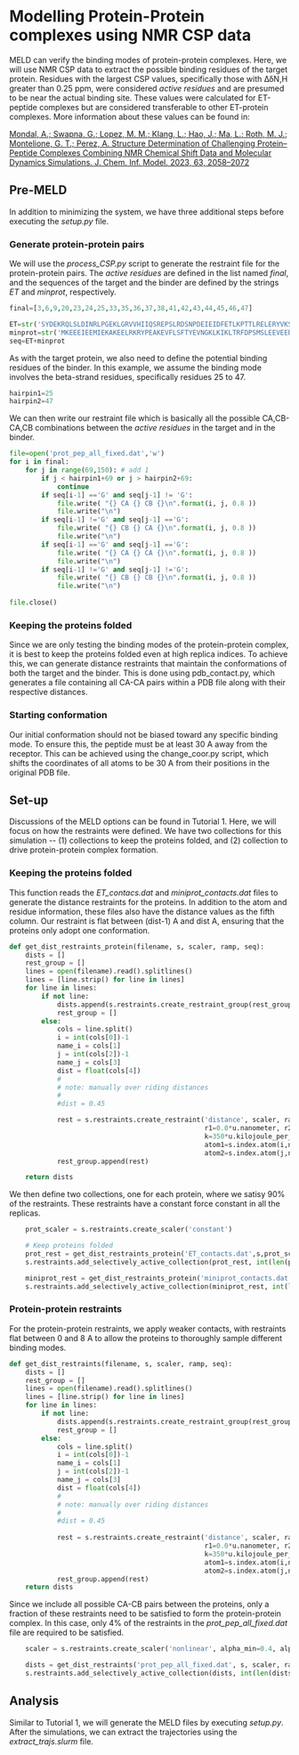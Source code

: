 # Modelling Protein-Protein complexes using NMR CSP data

MELD can verify the binding modes of protein-protein complexes. Here, we will use NMR CSP data to extract the possible binding residues of the target protein. Residues with the largest CSP values, specifically those with ΔδN,H greater than 0.25 ppm, were considered _active residues_ and are presumed to be near the actual binding site. These values were calculated for ET-peptide complexes but are considered transferable to other ET-protein complexes. More information about these values can be found in:

[Mondal, A.; Swapna, G.; Lopez, M. M.; Klang, L.; Hao, J.; Ma, L.; Roth, M. J.; Montelione, G. T.; Perez, A. Structure Determination of Challenging Protein–Peptide Complexes Combining NMR Chemical Shift Data and Molecular Dynamics Simulations. J. Chem. Inf. Model. 2023, 63, 2058–2072](https://pubs.acs.org/doi/10.1021/acs.jcim.2c01595)

## Pre-MELD

In addition to minimizing the system, we have three additional steps before executing the _setup.py_ file.

### Generate protein-protein pairs

We will use the _process_CSP.py_ script to generate the restraint file for the protein-protein pairs. The _active residues_ are defined in the list named _final_, and the sequences of the target and the binder are defined by the strings _ET_ and _minprot_, respectively.

```python
final=[3,6,9,20,23,24,25,33,35,36,37,38,41,42,43,44,45,46,47]

ET=str('SYDEKRQLSLDINRLPGEKLGRVVHIIQSREPSLRDSNPDEIEIDFETLKPTTLRELERYVKSCLQKK') #TP
minprot=str('MKEEEIEEMIEKAKEELRKRYPEAKEVFLSFTYEVNGKLKIKLTRFDPSMSLEEVEERIEEEVKRLLKEADSIEIRVHTTV')
seq=ET+minprot
```

As with the target protein, we also need to define the potential binding residues of the binder. In this example, we assume the binding mode involves the beta-strand residues, specifically residues 25 to 47.

```python
hairpin1=25
hairpin2=47
```

We can then write our restraint file which is basically all the possible CA,CB-CA,CB combinations between the _active residues_ in the target and in the binder.

```python
file=open('prot_pep_all_fixed.dat','w')
for i in final:
    for j in range(69,150): # add 1
        if j < hairpin1+69 or j > hairpin2+69:
            continue
        if seq[i-1] =='G' and seq[j-1] != 'G':
            file.write( "{} CA {} CB {}\n".format(i, j, 0.8 ))
            file.write("\n")
        if seq[i-1] !='G' and seq[j-1] =='G':
            file.write( "{} CB {} CA {}\n".format(i, j, 0.8 ))
            file.write("\n")
        if seq[i-1] =='G' and seq[j-1] =='G':
            file.write( "{} CA {} CA {}\n".format(i, j, 0.8 ))
            file.write("\n")
        if seq[i-1] !='G' and seq[j-1] !='G':
            file.write( "{} CB {} CB {}\n".format(i, j, 0.8 ))
            file.write("\n")
    
file.close()
```

### Keeping the proteins folded

Since we are only testing the binding modes of the protein-protein complex, it is best to keep the proteins folded even at high replica indices. To achieve this, we can generate distance restraints that maintain the conformations of both the target and the binder. This is done using pdb_contact.py, which generates a file containing all CA-CA pairs within a PDB file along with their respective distances.

### Starting conformation

Our initial conformation should not be biased toward any specific binding mode. To ensure this, the peptide must be at least 30 A away from the receptor. This can be achieved using the change_coor.py script, which shifts the coordinates of all atoms to be 30 A from their positions in the original PDB file.

## Set-up

Discussions of the MELD options can be found in Tutorial 1. Here, we will focus on how the restraints were defined. We have two collections for this simulation -- (1) collections to keep the proteins folded, and (2) collection to drive protein-protein complex formation.

### Keeping the proteins folded

This function reads the _ET_contacs.dat_ and _miniprot_contacts.dat_ files to generate the distance restraints for the proteins. In addition to the atom and residue information, these files also have the distance values as the fifth column. Our restraint is flat between (dist-1) A and dist A, ensuring that the proteins only adopt one conformation.

```python
def get_dist_restraints_protein(filename, s, scaler, ramp, seq):
    dists = []
    rest_group = []
    lines = open(filename).read().splitlines()
    lines = [line.strip() for line in lines]
    for line in lines:
        if not line:
            dists.append(s.restraints.create_restraint_group(rest_group, 1))
            rest_group = []
        else:
            cols = line.split()
            i = int(cols[0])-1
            name_i = cols[1]
            j = int(cols[2])-1
            name_j = cols[3]
            dist = float(cols[4])
            #
            # note: manually over riding distances
            #
            #dist = 0.45

            rest = s.restraints.create_restraint('distance', scaler, ramp,
                                                 r1=0.0*u.nanometer, r2=(dist-0.1)*u.nanometer, r3=dist*u.nanometer, r4=(dist+0.1)*u.nanometer,
                                                 k=350*u.kilojoule_per_mole/u.nanometer **2,
                                                 atom1=s.index.atom(i,name_i, expected_resname=seq[i][-3:]),
                                                 atom2=s.index.atom(j,name_j, expected_resname=seq[j][-3:]))
            rest_group.append(rest)

    return dists
```

We then define two collections, one for each protein, where we satisy 90% of the restraints. These restraints have a constant force constant in all the replicas.

```python
    prot_scaler = s.restraints.create_scaler('constant')

    # Keep proteins folded
    prot_rest = get_dist_restraints_protein('ET_contacts.dat',s,prot_scaler,ramp,seq)
    s.restraints.add_selectively_active_collection(prot_rest, int(len(prot_rest)*0.90))

    miniprot_rest = get_dist_restraints_protein('miniprot_contacts.dat',s,prot_scaler,ramp,seq)
    s.restraints.add_selectively_active_collection(miniprot_rest, int(len(prot_rest)*0.90))
```

### Protein-protein restraints

For the protein-protein restraints, we apply weaker contacts, with restraints flat between 0 and 8 A to allow the proteins to thoroughly sample different binding modes.

```python
def get_dist_restraints(filename, s, scaler, ramp, seq):
    dists = []
    rest_group = []
    lines = open(filename).read().splitlines()
    lines = [line.strip() for line in lines]
    for line in lines:
        if not line:
            dists.append(s.restraints.create_restraint_group(rest_group, 1))
            rest_group = []
        else:
            cols = line.split()
            i = int(cols[0])-1
            name_i = cols[1]
            j = int(cols[2])-1
            name_j = cols[3]
            dist = float(cols[4])
            #
            # note: manually over riding distances
            #
            #dist = 0.45
        
            rest = s.restraints.create_restraint('distance', scaler, ramp,
                                                 r1=0.0*u.nanometer, r2=0.0*u.nanometer, r3=dist*u.nanometer, r4=(dist+0.2)*u.nanometer, 
                                                 k=350*u.kilojoule_per_mole/u.nanometer **2,
                                                 atom1=s.index.atom(i,name_i, expected_resname=seq[i][-3:]),
                                                 atom2=s.index.atom(j,name_j, expected_resname=seq[j][-3:]))
            rest_group.append(rest)
    return dists
```

Since we include all possible CA-CB pairs between the proteins, only a fraction of these restraints need to be satisfied to form the protein-protein complex. In this case, only 4% of the restraints in the _prot_pep_all_fixed.dat_ file are required to be satisfied.

```python
    scaler = s.restraints.create_scaler('nonlinear', alpha_min=0.4, alpha_max=1.0, factor=4.0)

    dists = get_dist_restraints('prot_pep_all_fixed.dat', s, scaler, ramp, seq)
    s.restraints.add_selectively_active_collection(dists, int(len(dists)*0.04))
```

## Analysis

Similar to Tutorial 1, we will generate the MELD files by executing _setup.py_. After the simulations, we can extract the trajectories using the _extract_trajs.slurm_ file.
